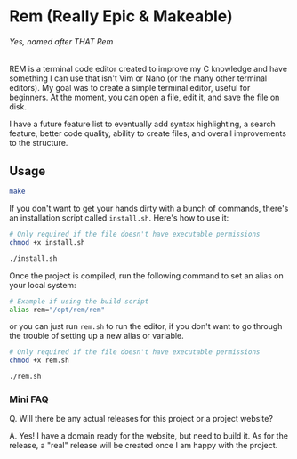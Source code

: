 # Rem (Really Epic & Makeable) 
###### *Yes, named after THAT Rem*

REM is a terminal code editor created to improve my C knowledge and have something I can use that isn't Vim or Nano (or the many other terminal editors). My goal was to create a simple terminal editor, useful for beginners. At the moment, you can open a file, edit it, and save the file on disk.

I have a future feature list to eventually add syntax highlighting, a search feature, better code quality, ability to create files, and overall improvements to the structure.

## Usage
```bash
make
```

If you don't want to get your hands dirty with a bunch of commands, there's an installation script called `install.sh`. Here's how to use it:
```bash
# Only required if the file doesn't have executable permissions
chmod +x install.sh

./install.sh
```

Once the project is compiled, run the following command to set an alias on your local system:
```bash
# Example if using the build script
alias rem="/opt/rem/rem"
```
or you can just run `rem.sh` to run the editor, if you don't want to go through the trouble of setting up a new alias or variable.

```bash
# Only required if the file doesn't have executable permissions
chmod +x rem.sh

./rem.sh
```

### Mini FAQ
Q. Will there be any actual releases for this project or a project website?

A. Yes! I have a domain ready for the website, but need to build it. As for the release, a "real" release will be created once I am happy with the project.